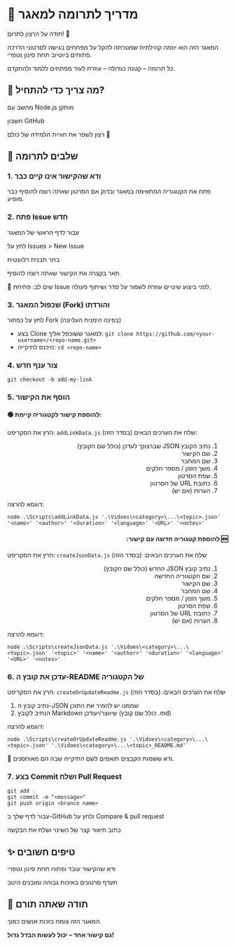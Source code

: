 ﻿# 🤝 מדריך לתרומה למאגר

תודה על הרצון לתרום! 🙏

המאגר הזה הוא יוזמה קהילתית שמטרתה להקל על מפתחים בגישה לסרטוני הדרכה פתוחים ביוטיוב תחת סינון נטפרי.

כל תרומה – קטנה כגדולה – עוזרת לעוד מפתחים ללמוד ולהתקדם.

## 🧰 מה צריך כדי להתחיל?

מחשב עם Node.js מותקן

חשבון GitHub

רצון לשפר את חוויית הלמידה של כולם 👏

## 🚦 שלבים לתרומה

### 1. ודא שהקישור אינו קיים כבר

פתח את הקטגוריה המתאימה במאגר ובדוק אם הסרטון שאתה רוצה להוסיף כבר מופיע.

### 2. פתח Issue חדש

עבור לדף הראשי של המאגר

לחץ על Issues > New Issue

בחר תבנית רלוונטית

תאר בקצרה את הקישור שאתה רוצה להוסיף

📌 שים לב: פתיחת Issue לפני ביצוע שינויים עוזרת לשמור על סדר ושיתוף פעולה.

### 3. שכפול המאגר (Fork) והורדתו

לחץ על כפתור Fork (בפינה הימנית העליונה)
<ul>
    <li>בצע Clone למאגר ששוכפל אליך:
        <code>git clone https://github.com/&lt;your-username&gt/&lt;repo-name.git&gt</code>
    </li>
    <li>היכנס לתיקייה: 
        <code>cd &lt;repo-name&gt</code>
    </li>
</ul>

### 4. צור ענף חדש
<div><code>git checkout -b add-my-link</code>

### 5. הוסף את הקישור
#### **🟢 להוספת קישור לקטגוריה קיימת:**
הרץ את הסקריפט: `addLinkData.js`
שלח את הערכים הבאים (בסדר הזה):

<ol dir="rtl">
    <li>נתיב הקובץ JSON שברצונך לעדכן (כולל שם הקובץ)</li>
    <li>שם הקישור</li>
    <li>שם המחבר</li>
    <li>משך הזמן / מספר חלקים</li>
    <li>שפת הסרטון</li>
    <li>כתובת URL של הסרטון</li>
    <li>הערות (אם יש)</li>
</ol>

דוגמא להרצה:

```
node .\Scripts\addLinkData.js '.\Vidoes\<category>\...\<topic>.json' '<name>' '<author>' '<duration>' '<language>' '<URL>' '<notes>'
```

<h4 dir="rtl"> 🆕 להוספת קטגוריה חדשה עם קישור:</h4>

הרץ את הסקריפט: `createJsonData.js`
שלח את הערכים הבאים: (בסדר הזה)

<ol dir="rtl">
    <li>נתיב קובץ JSON החדש (כולל שם הקובץ)</li>
    <li>שם הקטגוריה החדשה</li>
    <li>שם הקישור</li>
    <li>שם המחבר</li>
    <li>משך הזמן / מספר חלקים</li>
    <li>שפת הסרטון</li>
    <li>כתובת URL של הסרטון</li>
    <li>הערות (אם יש)</li>
</ol>

דוגמא להרצה:

```
node .\Scripts\createJsonData.js '.\Vidoes\<category>\...\<topic>.json' '<topic>' '<name>' '<author>' '<duration>' '<language>' '<URL>' '<notes>'
```


### 6. עדכן את קובץ ה-README של הקטגוריה
הרץ את הסקריפט: 
`createOrUpdateReadme.js`
שלח את הערכים הבאים: (בסדר הזה)

1. נתיב קובץ ה-JSON שממנו יש להמיר את התוכן
2. הנתיב לקובץ Markdown שיווצר/יעודכן (כולל שם קובץ .md)

דוגמא להרצה:


```
node .\Scripts\createOrUpdateReadme.js '.\Vidoes\<category>\...\<topic>.json' '.\Vidoes\<category>\...\<topic>_README.md'
```

📌 ודא ששמות הקבצים תואמים לשם התיקייה שבה הם מאוחסנים.

### 7. בצע Commit ושלח Pull Request


```
git add .
git commit -m "<message>"
git push origin <brance name>
```

עבור לדף שלך ב-GitHub ולחץ על Compare & pull request

כתוב תיאור קצר של השינוי ושלח את הבקשה

## ✨ טיפים חשובים

ודא שהקישור עובד ופתוח תחת סינון נטפרי

תעדף סרטונים באיכות גבוהה ומובנים היטב

## 👏 תודה שאתה תורם
המאגר הזה צומח בזכות אנשים כמוך.

**גם קישור אחד – יכול לעשות הבדל גדול!**
